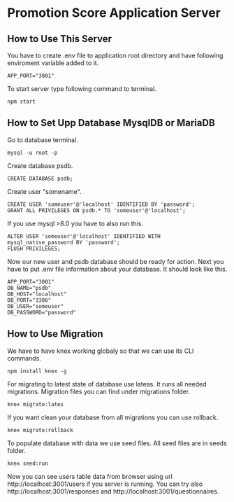 # Promotion Score Application Server

## How to Use This Server

You have to create .env file to application root directory and have following enviroment variable added to it.

```
APP_PORT="3001"
```

To start server type following command to terminal.

```
npm start
```

## How to Set Upp Database MysqlDB or MariaDB

Go to database terminal.

```
mysql -u root -p
```

Create database psdb.

```
CREATE DATABASE psdb;
```

Create user "somename".

```
CREATE USER 'someuser'@'localhost' IDENTIFIED BY 'password';
GRANT ALL PRIVILEGES ON psdb.* TO 'someuser'@'localhost';
```

If you use mysql >8.0 you have to also run this.

```
ALTER USER 'someuser'@'localhost' IDENTIFIED WITH mysql_native_password BY 'password';
FLUSH PRIVILEGES;
```

Now our new user and psdb database should be ready for action. Next you have to put .env file information about your database. It should look like this.

```
APP_PORT="3001"
DB_NAME="psdb"
DB_HOST="localhost"
DB_PORT="3306"
DB_USER="someuser"
DB_PASSWORD="password"
```

## How to Use Migration

We have to have knex working globaly so that we can use its CLI commands.

```
npm install knex -g
```

For migrating to latest state of database use lateas. It runs all needed migrations. Migration files you can find under migrations folder.

```
knex migrate:lates
```

If you want clean your database from all migrations you can use rollback.

```
knex migrate:rollback
```

To populate database with data we use seed files. All seed files are in seeds folder.

```
knex seed:run
```

Now you can see users table data from browser using url http://localhost:3001/users if you server is running. You can try also http://localhost:3001/responses and http://localhost:3001/questionnaires.
